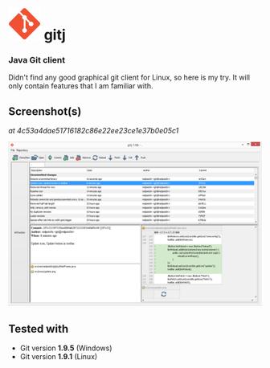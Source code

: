 # ![Icon](src/icons/icon-big.png) gitj
### Java Git client

Didn't find any good graphical git client for Linux, so here is my try. It will only contain features that I am familiar with.

## Screenshot(s)

_at 4c53a4dae51716182c86e22ee23ce1e37b0e05c1_

![Screenshot](screenshots/main.png)

## Tested with

- Git version **1.9.5** (Windows)
- Git version **1.9.1** (Linux)